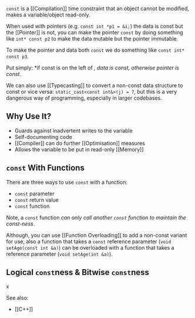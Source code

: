 `const` is a  [[Compilation]] time constraint that an object cannot be modified, makes a variable/object read-only.

When used with pointers (e.g. `const int *p1 = &i;`) the data is const but the [[Pointer]] is not, you can make the pointer `const` by doing something like `int* const p2` to make the data mutable but the pointer immutable.

To make the pointer and data both `const` we do something like `const int* const p3`.

Put simply: *if const is on the left of *, data is const, otherwise pointer is const*.

We can also use [[Typecasting]] to convert a non-const data structure to const or vice versa: `static_cast<const int&>(j) = 7`, but this is a very dangerous way of programming, especially in larger codebases.

## Why Use It?

- Guards against inadvertent writes to the variable
- Self-documenting code
- [[Compiler]] can do further [[Optimisation]] measures
- Allows the variable to be put in read-only [[Memory]]

## `const` With Functions

There are three ways to use `const` with a function:
- `const` parameter
- `const` return value
- `const` function

Note, a `const` function *can only call another `const` function to maintain the const-ness*. 

Although, you can use [[Function Overloading]] to add a non-const variant for use, also a function that takes a `const` reference parameter (`void setAge(const int &a)`) can be overloaded with a function that takes a reference parameter (`void setAge(int &a)`).

## Logical `const`ness & Bitwise `const`ness

x


See also:
- [[C++]]